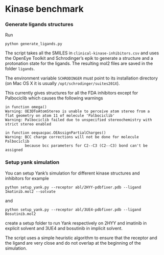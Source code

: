 # Kinase benchmark

### Generate ligands structures
Run

```
python generate_ligands.py
```

The script takes all the SMILES in `clinical-kinase-inhibitors.csv` and uses the OpenEye Toolkit and Schrodinger’s epik to generate a structure and a protonation state for the ligands. The resulting mol2 files are saved in the folder `ligands`.

The environment variable `SCHRODINGER` must point to its installation directory (on Mac OS X it is usually `/opt/schrodinger/suites201X`).

This currently gives structures for all the FDA inhibitors except for Palbociclib which causes the following warnings

```
in function omega()
Warning: OE3DToAtomStereo is unable to perceive atom stereo from a flat geometry on atom 11 of molecule 'Palbociclib'
Warning: Palbociclib failed due to unspecified stereochemistry with strict stereo enabled

in function oequacpac.OEAssignPartialCharges()
Warning: BCC charge corrections will not be done for molecule Palbociclib
         because bcc parameters for C2--C3 (C2--C3) bond can't be assigned
```


### Setup yank simulation
You can setup Yank’s simulation for different kinase structures and inhibitors for example

```
python setup_yank.py --receptor abl/2HYY-pdbfixer.pdb --ligand Imatinib.mol2 --solvate
```

and

```
python setup_yank.py --receptor abl/3UE4-pdbfixer.pdb --ligand Bosutinib.mol2
```

create a setup folder to run Yank respectively on 2HYY and imatinib in explicit solvent and 3UE4 and bosutinib in implicit solvent.

The script uses a simple heuristic algorithm to ensure that the receptor and the ligand are very close and do not overlap at the beginning of the simulation.
